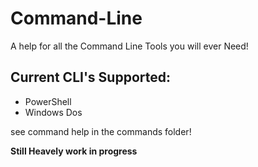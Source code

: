 # Command-Line
A help for all the Command Line Tools you will ever Need!

## Current CLI's Supported:
- PowerShell
- Windows Dos

see command help in the commands folder!

**Still Heavely work in progress**
